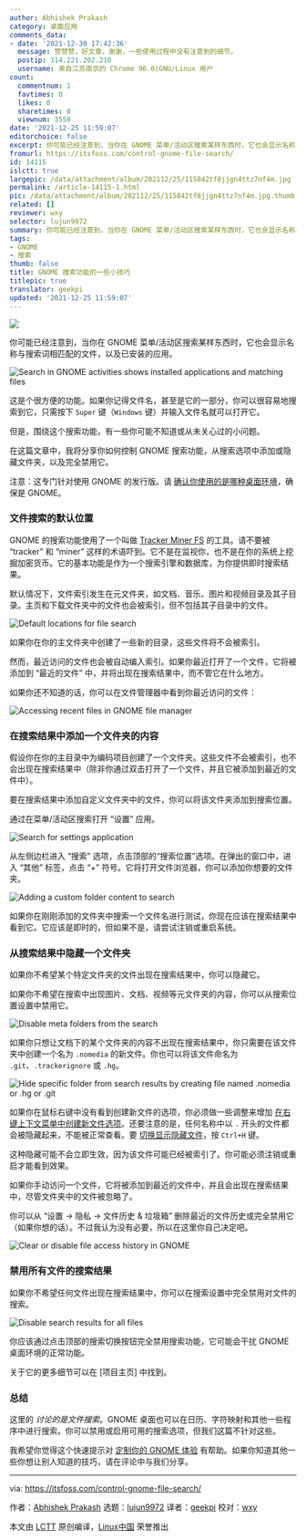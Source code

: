 ```yaml
---
author: Abhishek Prakash
category: 桌面应用
comments_data:
- date: '2021-12-30 17:42:36'
  message: 赞赞赞，好文章，谢谢，一些使用过程中没有注意到的细节。
  postip: 114.221.202.210
  username: 来自江苏南京的 Chrome 96.0|GNU/Linux 用户
count:
  commentnum: 1
  favtimes: 0
  likes: 0
  sharetimes: 0
  viewnum: 3558
date: '2021-12-25 11:59:07'
editorchoice: false
excerpt: 你可能已经注意到，当你在 GNOME 菜单/活动区搜索某样东西时，它也会显示名称与搜索词相匹配的文件，以及已安装的应用。
fromurl: https://itsfoss.com/control-gnome-file-search/
id: 14115
islctt: true
largepic: /data/attachment/album/202112/25/115842tf8jjgn4ttz7nf4m.jpg
permalink: /article-14115-1.html
pic: /data/attachment/album/202112/25/115842tf8jjgn4ttz7nf4m.jpg.thumb.jpg
related: []
reviewer: wxy
selector: lujun9972
summary: 你可能已经注意到，当你在 GNOME 菜单/活动区搜索某样东西时，它也会显示名称与搜索词相匹配的文件，以及已安装的应用。
tags:
- GNOME
- 搜索
thumb: false
title: GNOME 搜索功能的一些小技巧
titlepic: true
translator: geekpi
updated: '2021-12-25 11:59:07'
---
```


![](/data/attachment/album/202112/25/115842tf8jjgn4ttz7nf4m.jpg)


你可能已经注意到，当你在 GNOME 菜单/活动区搜索某样东西时，它也会显示名称与搜索词相匹配的文件，以及已安装的应用。


![Search in GNOME activities shows installed applications and matching files](/data/attachment/album/202112/25/115909gci9w67cqq26ldri.png)


这是个很方便的功能。如果你记得文件名，甚至是它的一部分，你可以很容易地搜索到它，只需按下 `Super` 键（`Windows` 键）并输入文件名就可以打开它。


但是，围绕这个搜索功能，有一些你可能不知道或从未关心过的小问题。


在这篇文章中，我将分享你如何控制 GNOME 搜索功能，从搜索选项中添加或隐藏文件夹，以及完全禁用它。


注意：这专门针对使用 GNOME 的发行版。请 [确认你使用的是哪种桌面环境](https://itsfoss.com/find-desktop-environment/)，确保是 GNOME。


### 文件搜索的默认位置


GNOME 的搜索功能使用了一个叫做 [Tracker Miner FS](https://wiki.gnome.org/Projects/Tracker/Documentation/GettingStarted) 的工具。请不要被 “tracker” 和 “miner” 这样的术语吓到。它不是在监视你，也不是在你的系统上挖掘加密货币。它的基本功能是作为一个搜索引擎和数据库，为你提供即时搜索结果。


默认情况下，文件索引发生在元文件夹，如文档、音乐、图片和视频目录及其子目录。主页和下载文件夹中的文件也会被索引，但不包括其子目录中的文件。


![Default locations for file search](/data/attachment/album/202112/25/115910u0sgbfbs8s0ea8rh.png)


如果你在你的主文件夹中创建了一些新的目录，这些文件将不会被索引。


然而，最近访问的文件也会被自动编入索引。如果你最近打开了一个文件，它将被添加到 “最近的文件” 中，并将出现在搜索结果中，而不管它在什么地方。


如果你还不知道的话，你可以在文件管理器中看到你最近访问的文件：


![Accessing recent files in GNOME file manager](/data/attachment/album/202112/25/115911ulqql3igjxzqmt8i.png)


### 在搜索结果中添加一个文件夹的内容


假设你在你的主目录中为编码项目创建了一个文件夹。这些文件不会被索引，也不会出现在搜索结果中（除非你通过双击打开了一个文件，并且它被添加到最近的文件中）。


要在搜索结果中添加自定义文件夹中的文件，你可以将该文件夹添加到搜索位置。


通过在菜单/活动区搜索打开 “设置” 应用。


![Search for settings application](/data/attachment/album/202112/25/115912t3zv63zsd40bwnex.jpg)


从左侧边栏进入 “搜索” 选项，点击顶部的“搜索位置”选项。在弹出的窗口中，进入 “其他” 标签，点击 “+” 符号。它将打开文件浏览器，你可以添加你想要的文件夹。


![Adding a custom folder content to search](/data/attachment/album/202112/25/115913squbv3f20hrr33bo.png)


如果你在刚刚添加的文件夹中搜索一个文件名进行测试，你现在应该在搜索结果中看到它。它应该是即时的，但如果不是，请尝试注销或重启系统。


### 从搜索结果中隐藏一个文件夹


如果你不希望某个特定文件夹的文件出现在搜索结果中，你可以隐藏它。


如果你不希望在搜索中出现图片、文档、视频等元文件夹的内容，你可以从搜索位置设置中禁用它。


![Disable meta folders from the search](/data/attachment/album/202112/25/115913my4toywqt45qmitb.png)


如果你只想让文档下的某个文件夹的内容不出现在搜索结果中，你只需要在该文件夹中创建一个名为 `.nomedia` 的新文件。你也可以将该文件命名为 `.git`、`.trackerignore` 或 `.hg`。


![Hide specific folder from search results by creating file named .nomedia or .hg or .git](/data/attachment/album/202112/25/115914j4dg9ic350mu84il.png)


如果你在鼠标右键中没有看到创建新文件的选项，你必须做一些调整来增加 [在右键上下文菜单中创建新文件选项](https://itsfoss.com/add-new-document-option/)。还要注意的是，任何名称中以 `.` 开头的文件都会被隐藏起来，不能被正常查看。要 [切换显示隐藏文件](https://itsfoss.com/hide-folders-and-show-hidden-files-in-ubuntu-beginner-trick/)，按 `Ctrl+H` 键。


这种隐藏可能不会立即生效，因为该文件可能已经被索引了。你可能必须注销或重启才能看到效果。


如果你手动访问一个文件，它将被添加到最近的文件中，并且会出现在搜索结果中，尽管文件夹中的文件被忽略了。


你可以从 “设置 -> 隐私 -> 文件历史 & 垃圾箱” 删除最近的文件历史或完全禁用它（如果你想的话）。不过我认为没有必要，所以在这里你自己决定吧。


![Clear or disable file access history in GNOME](/data/attachment/album/202112/25/115916mwbwa42b7kvv0uwq.png)


### 禁用所有文件的搜索结果


如果你不希望任何文件出现在搜索结果中，你可以在搜索设置中完全禁用对文件的搜索。


![Disable search results for all files](/data/attachment/album/202112/25/115916o1p1fsalaxwwl51a.png)


你应该通过点击顶部的搜索切换按钮完全禁用搜索功能，它可能会干扰 GNOME 桌面环境的正常功能。


关于它的更多细节可以在 [项目主页] 中找到。


### 总结


这里的 *讨论的是文件搜索*。GNOME 桌面也可以在日历、字符映射和其他一些程序中进行搜索。你可以禁用或启用可用的搜索选项，但我们这篇不针对这些。


我希望你觉得这个快速提示对 [定制你的 GNOME 体验](https://itsfoss.com/gnome-tricks-ubuntu/) 有帮助。如果你知道其他一些你想让别人知道的技巧，请在评论中与我们分享。




---


via: <https://itsfoss.com/control-gnome-file-search/>


作者：[Abhishek Prakash](https://itsfoss.com/author/abhishek/) 选题：[lujun9972](https://github.com/lujun9972) 译者：[geekpi](https://github.com/geekpi) 校对：[wxy](https://github.com/wxy)


本文由 [LCTT](https://github.com/LCTT/TranslateProject) 原创编译，[Linux中国](https://linux.cn/) 荣誉推出